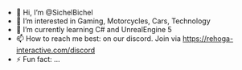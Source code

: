 - 👋 Hi, I’m @SichelBichel
- 👀 I’m interested in Gaming, Motorcycles, Cars, Technology
- 🌱 I’m currently learning C# and UnrealEngine 5
- 📫 How to reach me best: on our discord. Join via https://rehoga-interactive.com/discord
- ⚡ Fun fact: ...

<!---
SichelBichel/SichelBichel is a ✨ special ✨ repository because its `README.md` (this file) appears on your GitHub profile.
You can click the Preview link to take a look at your changes.
--->
